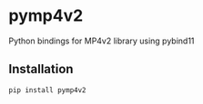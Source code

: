 # pymp4v2

Python bindings for MP4v2 library using pybind11

## Installation

```bash
pip install pymp4v2
